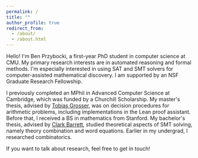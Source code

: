 ```yaml
---
permalink: /
title: ""
author_profile: true
redirect_from:
  - /about/
  - /about.html
---
```


Hello! I'm Ben Przybocki, a first-year PhD student in computer science at CMU. My primary research interests are in automated reasoning and formal methods. I'm especially interested in using SAT and SMT solvers for computer-assisted mathematical discovery. I am supported by an NSF Graduate Research Fellowship.

I previously completed an MPhil in Advanced Computer Science at Cambridge, which was funded by a Churchill Scholarship. My master's thesis, advised by [Tobias Grosser](https://grosser.science/), was on decision procedures for arithmetic problems, including implementations in the Lean proof assistant. Before that, I received a BS in mathematics from Stanford. My bachelor's thesis, advised by [Clark Barrett](https://theory.stanford.edu/~barrett/), studied theoretical aspects of SMT solving, namely theory combination and word equations. Earlier in my undergrad, I researched combinatorics.

If you want to talk about research, feel free to get in touch!
